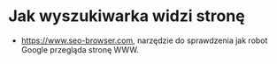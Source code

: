 # Jak wyszukiwarka widzi stronę
- https://www.seo-browser.com, narzędzie do sprawdzenia jak robot Google przegląda stronę WWW.